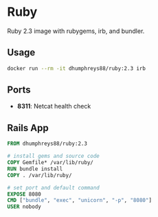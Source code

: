 # Ruby

Ruby 2.3 image with rubygems, irb, and bundler.

## Usage

```bash
docker run --rm -it dhumphreys88/ruby:2.3 irb
```

## Ports

- __8311__: Netcat health check

## Rails App

```dockerfile
FROM dhumphreys88/ruby:2.3

# install gems and source code
COPY Gemfile* /var/lib/ruby/
RUN bundle install
COPY . /var/lib/ruby/

# set port and default command
EXPOSE 8080
CMD ["bundle", "exec", "unicorn", "-p", "8080"]
USER nobody
```
